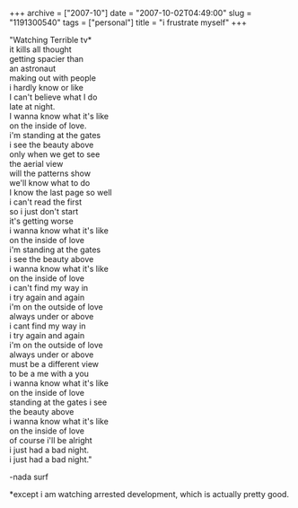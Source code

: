 +++
archive = ["2007-10"]
date = "2007-10-02T04:49:00"
slug = "1191300540"
tags = ["personal"]
title = "i frustrate myself"
+++

"Watching Terrible tv\*  
it kills all thought  
getting spacier than   
an astronaut  
making out with people   
i hardly know or like  
I can't believe what I do  
late at night.  
I wanna know what it's like  
on the inside of love.  
i'm standing at the gates   
i see the beauty above  
only when we get to see  
the aerial view  
will the patterns show  
we'll know what to do  
I know the last page so well  
i can't read the first  
so i just don't start  
it's getting worse  
i wanna know what it's like  
on the inside of love  
i'm standing at the gates  
i see the beauty above  
i wanna know what it's like  
on the inside of love  
i can't find my way in  
i try again and again  
i'm on the outside of love  
always under or above  
i cant find my way in  
i try again and again  
i'm on the outside of love  
always under or above  
must be a different view  
to be a me with a you  
i wanna know what it's like  
on the inside of love  
standing at the gates i see  
the beauty above  
i wanna know what it's like   
on the inside of love  
of course i'll be alright  
i just had a bad night.  
i just had a bad night."  

-nada surf

\*except i am watching arrested development, which is actually pretty
good.

